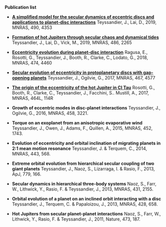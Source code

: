 **Publication list**

- [**A simplified model for the secular dynamics of eccentric discs and applications to planet-disc interactions**](https://ui.adsabs.harvard.edu/abs/2019MNRAS.490.4353T/abstract)
Teyssandier, J., Lai, D., 2019, MNRAS, 490, 4353

- [**Formation of hot Jupiters through secular chaos and dynamical tides**](http://adsabs.harvard.edu/abs/2019MNRAS.486.2265T)
Teyssandier, J., Lai, D., Vick, M., 2019, MNRAS, 486, 2265

- [**Eccentricity evolution during planet-disc interaction**](http://adsabs.harvard.edu/abs/2018MNRAS.474.4460R)
Ragusa, E., Rosotti, G., Teyssandier, J., Booth, R., Clarke, C., Lodato, G., 2018, MNRAS, 474, 4460

- [**Secular evolution of eccentricity in protoplanetary discs with gap-opening planets**](http://adsabs.harvard.edu/abs/2017MNRAS.467.4577T)
Teyssandier, J., Ogilvie, G., 2017, MNRAS, 467, 4577

- [**The origin of the eccentricity of the hot Jupiter in CI Tau**](http://adsabs.harvard.edu/abs/2017MNRAS.464L.114R)
Rosotti, G., Booth, R., Clarke, C., Teyssandier, J., Facchini, S.. Mustill, A., 2017, MNRAS, 464L, 114R

- **Growth of eccentric modes in disc-planet interactions**
Teyssandier, J., Ogilvie, G., 2016, MNRAS, 458, 3221.

- **Torque on an exoplanet from an anisotropic evaporative wind**
Teyssandier, J., Owen, J., Adams, F., Quillen, A., 2015, MNRAS, 452, 1743.

- **Evolution of eccentricity and orbital inclination of migrating planets in 2:1 mean motion resonance**
Teyssandier, J. & Terquem, C., 2014, MNRAS, 443, 568.

- **Extreme orbital evolution from hierarchical secular coupling of two giant planets**
Teyssandier, J., Naoz, S., Lizarraga, I. & Rasio, F., 2013, ApJ, 779, 166.

- **Secular dynamics in hierarchical three-body systems**
Naoz, S., Farr, W., Lithwick, Y., Rasio, F. & Teyssandier, J., 2013, MNRAS, 431, 2155.

- **Orbital evolution of a planet on an inclined orbit interacting with a disc**
Teyssandier, J., Terquem, C. & Papaloizou, J., 2013, MNRAS, 428, 658.

- **Hot Jupiters from secular planet-planet interactions**
Naoz, S., Farr, W., Lithwick, Y., Rasio, F. & Teyssandier, J., 2011, Nature, 473, 187.

